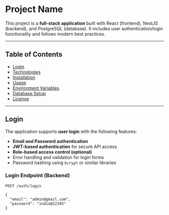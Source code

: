 # Project Name

This project is a **full-stack application** built with React (frontend), NestJS (backend), and PostgreSQL (database). It includes user authentication/login functionality and follows modern best practices.

---

## Table of Contents
- [Login](#login)
- [Technologies](#technologies)
- [Installation](#installation)
- [Usage](#usage)
- [Environment Variables](#environment-variables)
- [Database Setup](#database-setup)
- [License](#license)

---

## Login

The application supports **user login** with the following features:

- **Email and Password authentication**
- **JWT-based authentication** for secure API access
- **Role-based access control (optional)**
- Error handling and validation for login forms
- Password hashing using `bcrypt` or similar libraries

### Login Endpoint (Backend)
```http
POST /auth/login

{
  "email": "admin@gmail.com",
  "password": "india@12345"
}


